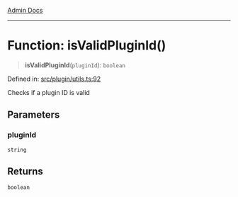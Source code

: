 [Admin Docs](/)

***

# Function: isValidPluginId()

> **isValidPluginId**(`pluginId`): `boolean`

Defined in: [src/plugin/utils.ts:92](https://github.com/Sourya07/talawa-api/blob/aac5f782223414da32542752c1be099f0b872196/src/plugin/utils.ts#L92)

Checks if a plugin ID is valid

## Parameters

### pluginId

`string`

## Returns

`boolean`
